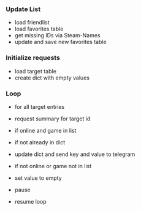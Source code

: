 ### Update List
- load friendlist
- load favorites table
- get missing IDs via Steam-Names
- update and save new favorites table

### Initialize requests
- load target table
- create dict with empty values

### Loop
- for all target entries
- request summary for target id
- if online and game in list
- if not already in dict
- update dict and send key and value to telegram

- if not online or game not in list
- set value to empty

- pause
- resume loop